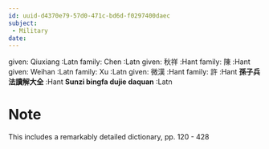 ```yaml
---
id: uuid-d4370e79-57d0-471c-bd6d-f0297400daec
subject: 
 - Military
date: 
---
```


given: Qiuxiang :Latn
family: Chen :Latn
given: 秋祥 :Hant
family: 陳 :Hant
given: Weihan :Latn
family: Xu :Latn
given: 微漢 :Hant
family: 許 :Hant
**孫子兵法讀解大全** :Hant
**Sunzi bingfa dujie daquan** :Latn
# Note
This includes a remarkably detailed dictionary, pp. 120 - 428